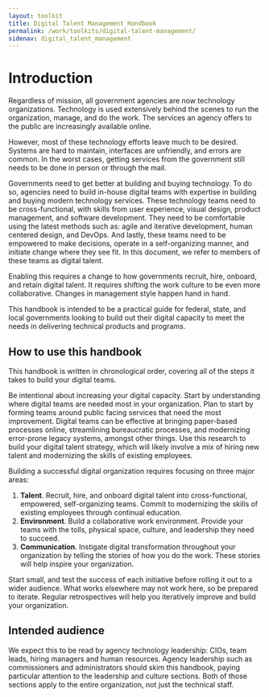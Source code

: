 ```yaml
---
layout: toolkit
title: Digital Talent Management Handbook
permalink: /work/toolkits/digital-talent-management/
sidenav: digital_talent_management
---
```

Introduction
============

Regardless of mission, all government agencies are now technology
organizations. Technology is used extensively behind the scenes to run
the organization, manage, and do the work. The services an agency offers
to the public are increasingly available online.

However, most of these technology efforts leave much to be desired.
Systems are hard to maintain, interfaces are unfriendly, and errors are
common. In the worst cases, getting services from the government still
needs to be done in person or through the mail.

Governments need to get better at building and buying technology. To do
so, agencies need to build in-house digital teams with expertise in
building and buying modern technology services. These technology teams
need to be cross-functional, with skills from user experience, visual
design, product management, and software development. They need to be
comfortable using the latest methods such as: agile and iterative
development, human centered design, and DevOps. And lastly, these teams
need to be empowered to make decisions, operate in a self-organizing
manner, and initiate change where they see fit. In this document, we
refer to members of these teams as digital talent.

Enabling this requires a change to how governments recruit, hire,
onboard, and retain digital talent. It requires shifting the work
culture to be even more collaborative. Changes in management style
happen hand in hand.

This handbook is intended to be a practical guide for federal, state,
and local governments looking to build out their digital capacity to
meet the needs in delivering technical products and programs.

How to use this handbook
-------------------------

This handbook is written in chronological order, covering all of the
steps it takes to build your digital teams.

Be intentional about increasing your digital capacity. Start by
understanding where digital teams are needed most in your organization.
Plan to start by forming teams around public facing services that need
the most improvement. Digital teams can be effective at bringing
paper-based processes online, streamlining bureaucratic processes, and
modernizing error-prone legacy systems, amongst other things. Use this
research to build your digital talent strategy, which will likely
involve a mix of hiring new talent and modernizing the skills of
existing employees.

Building a successful digital organization requires focusing on three
major areas:

1.  **Talent**. Recruit, hire, and onboard digital talent into
    cross-functional, empowered, self-organizing teams. Commit to
    modernizing the skills of existing employees through continual
    education.
2.  **Environment**. Build a collaborative work environment. Provide
    your teams with the tolls, physical space, culture, and leadership
    they need to succeed.
3.  **Communication**. Instigate digital transformation throughout your
    organization by telling the stories of how you do the work. These
    stories will help inspire your organization.

Start small, and test the success of each initiative before rolling it
out to a wider audience. What works elsewhere may not work here, so be
prepared to iterate. Regular retrospectives will help you iteratively
improve and build your organization.

Intended audience
-----------------

We expect this to be read by agency technology leadership: CIOs, team
leads, hiring managers and human resources. Agency leadership such as
commissioners and administrators should skim this handbook, paying
particular attention to the leadership and culture sections. Both of
those sections apply to the entire organization, not just the technical
staff.
